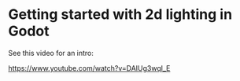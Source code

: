 # Getting started with 2d lighting in Godot

See this video for an intro:

<https://www.youtube.com/watch?v=DAIUg3wql_E>
